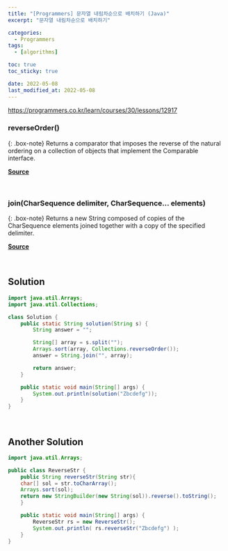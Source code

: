 ```yaml
---
title: "[Programmers] 문자열 내림차순으로 배치하기 (Java)"
excerpt: "문자열 내림차순으로 배치하기"

categories:
  - Programmers
tags:
  - [algorithms]

toc: true
toc_sticky: true

date: 2022-05-08
last_modified_at: 2022-05-08
---
```


<https://programmers.co.kr/learn/courses/30/lessons/12917>

### reverseOrder()

{: .box-note}
Returns a comparator that imposes the reverse of the natural ordering on a collection of objects that implement the Comparable interface.

[**Source**](https://docs.oracle.com/javase/8/docs/api/java/util/Collections.html)

<br>

### join(CharSequence delimiter, CharSequence... elements)

{: .box-note}
Returns a new String composed of copies of the CharSequence elements joined together with a copy of the specified delimiter.

[**Source**](https://docs.oracle.com/javase/8/docs/api/java/lang/String.html)

<br>

## Solution

```java
import java.util.Arrays;
import java.util.Collections;

class Solution {
    public static String solution(String s) {
        String answer = "";

        String[] array = s.split("");
        Arrays.sort(array, Collections.reverseOrder());
        answer = String.join("", array);

        return answer;
    }

    public static void main(String[] args) {
        System.out.println(solution("Zbcdefg"));
    }
}
```
<br>

## Another Solution

```java
import java.util.Arrays;

public class ReverseStr {
    public String reverseStr(String str){
    char[] sol = str.toCharArray();
    Arrays.sort(sol);
    return new StringBuilder(new String(sol)).reverse().toString();
    }

    public static void main(String[] args) {
        ReverseStr rs = new ReverseStr();
        System.out.println( rs.reverseStr("Zbcdefg") );
    }
}
```
